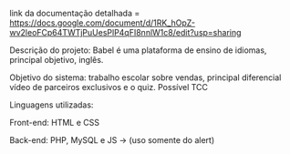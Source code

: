 link da documentação detalhada = https://docs.google.com/document/d/1RK_hOpZ-wv2leoFCp64TWTjPuUesPlP4qFI8nnlW1c8/edit?usp=sharing

Descrição do projeto: Babel é uma plataforma de ensino de idiomas, principal objetivo, inglês.

Objetivo do sistema: trabalho escolar sobre vendas, principal diferencial vídeo de parceiros exclusivos e o quiz. Possível TCC

Linguagens utilizadas: 

Front-end: HTML e CSS

Back-end: PHP, MySQL e JS -> (uso somente do alert)
